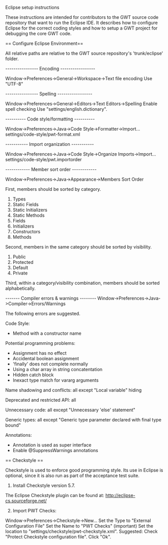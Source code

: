 Eclipse setup instructions

These instructions are intended for contributors to the GWT source
code repository that want to run the Eclipse IDE. It describes how to
configure Eclipse for the correct coding styles and how to setup a GWT
project for debugging the core GWT code.


== Configure Eclipse Environment==

All relative paths are relative to the GWT source repository's
'trunk/eclipse' folder.

---------------- Encoding -----------------

Window->Preferences->General->Workspace->Text file encoding
Use "UTF-8"

---------------- Spelling -----------------

Window->Preferences->General->Editors->Text Editors->Spelling
Enable spell checking
Use "settings/english.dictionary".

---------- Code style/formatting ----------

Window->Preferences->Java->Code Style->Formatter->Import...
  settings/code-style/pwt-format.xml

----------- Import organization -----------

Window->Preferences->Java->Code Style->Organize Imports->Import...
  settings/code-style/pwt.importorder

------------ Member sort order ------------

Window->Preferences->Java->Appearance->Members Sort Order

First, members should be sorted by category.
1) Types
2) Static Fields
3) Static Initializers
4) Static Methods
5) Fields
6) Initializers
7) Constructors
8) Methods

Second, members in the same category should be sorted by visibility.
1) Public
2) Protected
3) Default
4) Private

Third, within a category/visibility combination, members should be sorted
alphabetically.
 
------- Compiler errors & warnings --------
Window->Preferences->Java->Compiler->Errors/Warnings

The following errors are suggested.

Code Style:
- Method with a constructor name

Potential programming problems:
- Assignment has no effect
- Accidental boolean assignment
- 'finally' does not complete normally
- Using a char array in string concatentation
- Hidden catch block
- Inexact type match for vararg arguments

Name shadowing and conflicts: all except "Local variable" hiding

Deprecated and restricted API: all

Unnecessary code: all except "Unnecessary 'else' statement"

Generic types: all except "Generic type parameter declared with final type bound"

Annotations:
- Annotation is used as super interface
- Enable @SuppressWarnings annotations

== Checkstyle ==

Checkstyle is used to enforce good programming style. Its use in
Eclipse is optional, since it is also run as part of the acceptance
test suite.

1. Install Checkstyle version 5.7.

The Eclipse Checkstyle plugin can be found at:
  http://eclipse-cs.sourceforge.net/

2. Import PWT Checks:

Window->Preferences->Checkstyle->New...
Set the Type to "External Configuration File"
Set the Name to "PWT Checks" (important)
Set the location to "settings/checkstyle/pwt-checkstyle.xml".
Suggested: Check "Protect Checkstyle configuration file".
Click "Ok".


